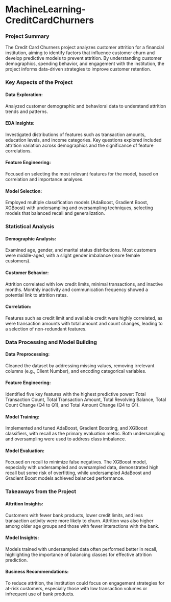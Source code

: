 # MachineLearning-CreditCardChurners

### Project Summary
The Credit Card Churners project analyzes customer attrition for a financial institution, aiming to identify factors that influence customer churn and develop predictive models to prevent attrition. By understanding customer demographics, spending behavior, and engagement with the institution, the project informs data-driven strategies to improve customer retention.

### Key Aspects of the Project
#### Data Exploration: 
Analyzed customer demographic and behavioral data to understand attrition trends and patterns.
#### EDA Insights: 
Investigated distributions of features such as transaction amounts, education levels, and income categories. Key questions explored included attrition variation across demographics and the significance of feature correlations.
#### Feature Engineering: 
Focused on selecting the most relevant features for the model, based on correlation and importance analyses.
#### Model Selection: 
Employed multiple classification models (AdaBoost, Gradient Boost, XGBoost) with undersampling and oversampling techniques, selecting models that balanced recall and generalization.

### Statistical Analysis
#### Demographic Analysis: 
Examined age, gender, and marital status distributions. Most customers were middle-aged, with a slight gender imbalance (more female customers).
#### Customer Behavior: 
Attrition correlated with low credit limits, minimal transactions, and inactive months. Monthly inactivity and communication frequency showed a potential link to attrition rates.
#### Correlation: 
Features such as credit limit and available credit were highly correlated, as were transaction amounts with total amount and count changes, leading to a selection of non-redundant features.

### Data Processing and Model Building
#### Data Preprocessing: 
Cleaned the dataset by addressing missing values, removing irrelevant columns (e.g., Client Number), and encoding categorical variables.
#### Feature Engineering: 
Identified five key features with the highest predictive power: Total Transaction Count, Total Transaction Amount, Total Revolving Balance, Total Count Change (Q4 to Q1), and Total Amount Change (Q4 to Q1).
#### Model Training: 
Implemented and tuned AdaBoost, Gradient Boosting, and XGBoost classifiers, with recall as the primary evaluation metric. Both undersampling and oversampling were used to address class imbalance.
#### Model Evaluation: 
Focused on recall to minimize false negatives. The XGBoost model, especially with undersampled and oversampled data, demonstrated high recall but some risk of overfitting, while undersampled AdaBoost and Gradient Boost models achieved balanced performance.

### Takeaways from the Project
#### Attrition Insights: 
Customers with fewer bank products, lower credit limits, and less transaction activity were more likely to churn. Attrition was also higher among older age groups and those with fewer interactions with the bank.
#### Model Insights: 
Models trained with undersampled data often performed better in recall, highlighting the importance of balancing classes for effective attrition prediction.
#### Business Recommendations: 
To reduce attrition, the institution could focus on engagement strategies for at-risk customers, especially those with low transaction volumes or infrequent use of bank products.


